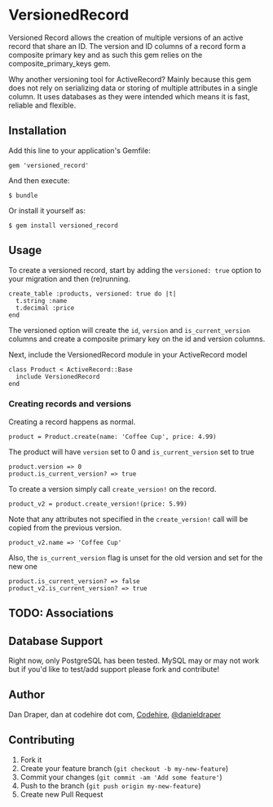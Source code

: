 # VersionedRecord

Versioned Record allows the creation of multiple versions of an active record that share an ID.
The version and ID columns of a record form a composite primary key and as such this gem relies on the
composite_primary_keys gem.

Why another versioning tool for ActiveRecord? Mainly because this gem does not rely on serializing data or storing of
multiple attributes in a single column. It uses databases as they were intended which means it is fast, reliable and flexible.

## Installation

Add this line to your application's Gemfile:

    gem 'versioned_record'

And then execute:

    $ bundle

Or install it yourself as:

    $ gem install versioned_record

## Usage

To create a versioned record, start by adding the `versioned: true` option to your migration and then (re)running.

    create_table :products, versioned: true do |t|
      t.string :name
      t.decimal :price
    end

The versioned option will create the `id`, `version` and `is_current_version` columns and create a composite primary key on the id and version columns.

Next, include the VersionedRecord module in your ActiveRecord model

    class Product < ActiveRecord::Base
      include VersionedRecord
    end

### Creating records and versions

Creating a record happens as normal.

    product = Product.create(name: 'Coffee Cup', price: 4.99)

The product will have `version` set to 0 and `is_current_version` set to true

    product.version => 0
    product.is_current_version? => true

To create a version simply call `create_version!` on the record.

    product_v2 = product.create_version!(price: 5.99)

Note that any attributes not specified in the `create_version!` call will be copied from the previous version.

    product_v2.name => 'Coffee Cup'

Also, the `is_current_version` flag is unset for the old version and set for the new one

    product.is_current_version? => false
    product_v2.is_current_version? => true

## TODO: Associations


## Database Support

Right now, only PostgreSQL has been tested. MySQL may or may not work but if you'd like to test/add support please fork and contribute!

## Author

Dan Draper, dan at codehire dot com, [Codehire](http://www.codehire.com/), [@danieldraper](http://www.twitter.com/danieldraper)

## Contributing

1. Fork it
2. Create your feature branch (`git checkout -b my-new-feature`)
3. Commit your changes (`git commit -am 'Add some feature'`)
4. Push to the branch (`git push origin my-new-feature`)
5. Create new Pull Request
